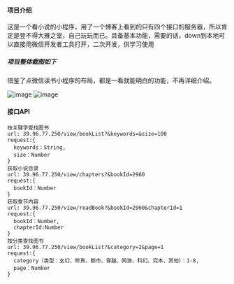 #### 项目介绍

​	这是一个看小说的小程序，用了一个博客上看到的只有四个接口的服务器，所以肯定是登不得大雅之堂，自己玩玩而已。具备基本功能，需要的话，down到本地可以直接用微信开发者工具打开，二次开发，供学习使用

##### 项目整体截图如下

​	借鉴了点微信读书小程序的布局，都是一看就能明白的功能，不再详细介绍。

![image](http://i1.fuimg.com/731357/b14db497d0f87d59.png)
![image](http://i1.fuimg.com/731357/16bbe6c06816c2cd.png)

#### 接口API

```
按关键字查找图书
url: 39.96.77.250/view/bookList?&keywords=&size=100
request:{
  keywords：String,
  size：Number
}
获取小说目录
url: 39.96.77.250/view/chapters?&bookId=2960
request:{
  bookId：Number
}
获取章节内容
url: 39.96.77.250/view/readBook?&bookId=2960&chapterId=1
request:{
  bookId：Number,
  chapterId:Number
}
按分类查找图书
url: 39.96.77.250/view/bookList?&category=2&page=1
request:{
  category（类型：玄幻、修真、都市、穿越、网游、科幻、完本、其他）：1-8,
  page：Number
}
```

